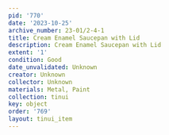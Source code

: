 ```yaml
---
pid: '770'
date: '2023-10-25'
archive_number: 23-01/2-4-1
title: Cream Enamel Saucepan with Lid
description: Cream Enamel Saucepan with Lid
extent: '1'
condition: Good
date_unvalidated: Unknown
creator: Unknown
collector: Unknown
materials: Metal, Paint
collection: tinui
key: object
order: '769'
layout: tinui_item
---
```


